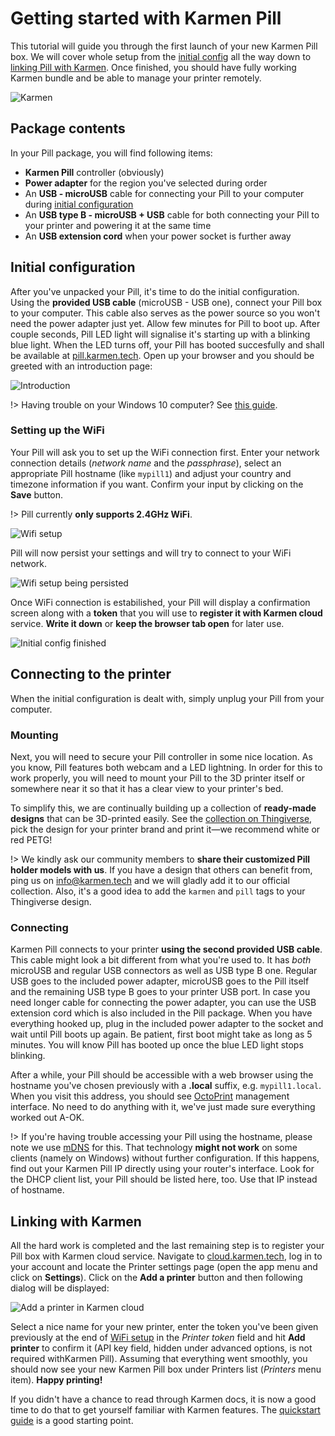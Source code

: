 # Getting started with Karmen Pill

This tutorial will guide you through the first launch of your new Karmen Pill
box. We will cover whole setup from the [initial
config](old/pill-getting-started.md?id=initial-configuration) all the way down to
[linking Pill with Karmen](old/pill-getting-started.md?id=linking-with-karmen). Once
finished, you should have fully working Karmen bundle and be able to manage your
printer remotely.

<div class="center">

![Karmen](_media/pill-transparent.png ':size=300x200')

</div>

## Package contents

In your Pill package, you will find following items:

- **Karmen Pill** controller (obviously)
- **Power adapter** for the region you've selected during order
- An **USB - microUSB** cable for connecting your Pill to your computer during [initial configuration](pill-getting-started.md?id=initial-configuration)
- An **USB type B - microUSB + USB** cable for both connecting your Pill to your printer and powering it at the same time
- An **USB extension cord** when your power socket is further away

## Initial configuration

After you've unpacked your Pill, it's time to do the initial configuration.
Using the **provided USB cable** (microUSB - USB one), connect your Pill box to
your computer. This cable also serves as the power source so you won't need the
power adapter just yet. Allow few minutes for Pill to boot up. After couple
seconds, Pill LED light will signalise it's starting up with a blinking blue light. When
the LED turns off, your Pill has booted succesfully and shall be available at
[pill.karmen.tech](http://pill.karmen.tech). Open up your browser and you
should be greeted with an introduction page:

<div class="center">

![Introduction](_media/pill-getting-started-intro.png ":size=600")

</div>

!> Having trouble on your Windows 10 computer? See [this guide](old/pill-win10.md).

### Setting up the WiFi

Your Pill will ask you to set up the WiFi connection first. Enter your network
connection details (*network name* and the *passphrase*), select an appropriate
Pill hostname (like `mypill1`) and adjust your country and timezone information
if you want. Confirm your input by clicking on the **Save** button.

!> Pill currently **only supports 2.4GHz WiFi**.

<div class="center">

![Wifi setup](_media/pill-getting-started-wifi.png ":size=600")

</div>

Pill will now persist your settings and will try to connect to your WiFi network.

<div class="center">

![Wifi setup being persisted](_media/pill-getting-started-writing-changes.png ":size=400")

</div>

Once WiFi connection is estabilished, your Pill will display a confirmation
screen along with a **token** that you will use to **register it with Karmen cloud**
service. **Write it down** or **keep the browser tab open** for later use.

<div class="center">

![Initial config finished](_media/pill-getting-started-success.png ":size=600")

</div>

## Connecting to the printer

When the initial configuration is dealt with, simply unplug your Pill from your computer.

### Mounting

Next, you will need to secure your Pill controller in some nice location.
As you know, Pill features both webcam and a LED lightning. In order for this to
work properly, you will need to mount your Pill to the 3D printer itself or
somewhere near it so that it has a clear view to your printer's bed.

To simplify this, we are continually building up a collection of **ready-made
designs** that can be 3D-printed easily. See the [collection on
Thingiverse](https://www.thingiverse.com/KarmenTech/collections/karmen-pill-holders), pick the design for your
printer brand and print it—we recommend white or red PETG!

!> We kindly ask our community members to **share their customized Pill holder
models with us**. If you have a design that others can benefit from, ping us on
[info@karmen.tech](mailto:info@karmen.tech) and we will gladly add it to our
official collection. Also, it's a good idea to add the `karmen` and `pill` tags
to your Thingiverse design.

### Connecting

Karmen Pill connects to your printer **using the second provided USB cable**.
This cable might look a bit different from what you're used to. It has *both*
microUSB and regular USB connectors as well as USB type B one. Regular USB goes to
the included power adapter, microUSB goes to the Pill itself and the remaining
USB type B goes to your printer USB port. In case you need longer cable for
connecting the power adapter, you can use the USB extension cord which is also
included in the Pill package. When you have everything hooked up, plug in the
included power adapter to the socket and wait until Pill boots up again. Be
patient, first boot might take as long as 5 minutes. You will know Pill has
booted up once the blue LED light stops blinking.

After a while, your Pill should be accessible with a web browser using the
hostname you've chosen previously with a **.local** suffix, e.g.
`mypill1.local`. When you visit this address, you should see
[OctoPrint](https://octoprint.org/) management interface. No need to do anything
with it, we've just made sure everything worked out A-OK.

!> If you're having trouble accessing your Pill using the hostname, please note we use
[mDNS](https://en.wikipedia.org/wiki/Multicast_DNS) for this. That technology
**might not work** on some clients (namely on Windows) without further
configuration. If this happens, find out your Karmen Pill IP directly using your
router's interface. Look for the DHCP client list, your Pill should be listed
here, too. Use that IP instead of hostname.

## Linking with Karmen

All the hard work is completed and the last remaining step is to register your
Pill box with Karmen cloud service. Navigate to
[cloud.karmen.tech](https://cloud.karmen.tech), log in to your account and locate the Printer
settings page (open the app menu and click on **Settings**). Click on the **Add
a printer** button and then following dialog will be displayed:

<div class="center">

![Add a printer in Karmen cloud](_media/printers-add-a-printer-cloud-mode-on.png ":size=600x417")

</div>

Select a nice name for your new printer, enter the token you've been given
previously at the end of [WiFi
setup](old/pill-getting-started.md?id=setting-up-the-wifi) in the *Printer token*
field and hit **Add printer** to confirm it (API key field, hidden under
advanced options, is not required withKarmen Pill).
Assuming that everything went smoothly, you should now see your
new Karmen Pill box under Printers list (*Printers* menu item). **Happy
printing!**

If you didn't have a chance to read through Karmen docs, it is now a good time
to do that to get yourself familiar with Karmen features. The [quickstart
guide](old/quickstart.md) is a good starting point.
